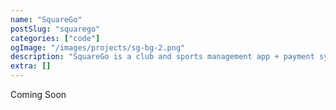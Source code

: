 ```yaml
---
name: "SquareGo"
postSlug: "squarego"
categories: ["code"]
ogImage: "/images/projects/sg-bg-2.png"
description: "SquareGo is a club and sports management app + payment system"
extra: []
---
```


Coming Soon
